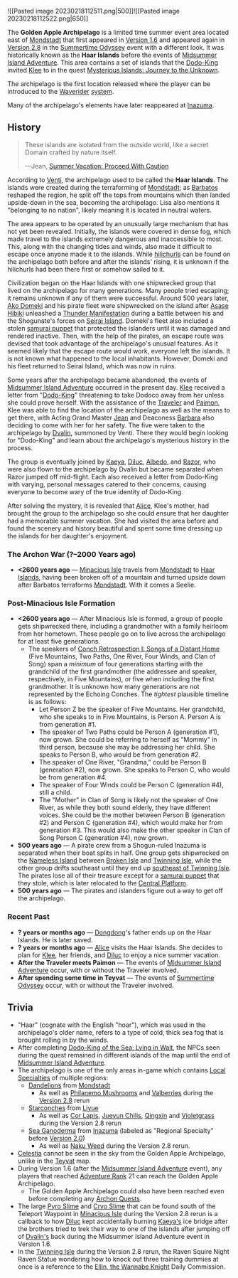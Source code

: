 
![[Pasted image 20230218112511.png|500]]![[Pasted image 20230218112522.png|650]]

The **Golden Apple Archipelago** is a limited time summer event area located east of [Mondstadt](https://genshin-impact.fandom.com/wiki/Mondstadt "Mondstadt") that first appeared in [Version 1.6](https://genshin-impact.fandom.com/wiki/Version_1.6 "Version 1.6") and appeared again in [Version 2.8](https://genshin-impact.fandom.com/wiki/Version_2.8 "Version 2.8") in the [Summertime Odyssey](https://genshin-impact.fandom.com/wiki/Summertime_Odyssey "Summertime Odyssey") event with a different look. It was historically known as the **Haar Islands** before the events of [Midsummer Island Adventure](https://genshin-impact.fandom.com/wiki/Midsummer_Island_Adventure "Midsummer Island Adventure"). This area contains a set of islands that the [Dodo-King](https://genshin-impact.fandom.com/wiki/Dodo-King "Dodo-King") invited [Klee](https://genshin-impact.fandom.com/wiki/Klee "Klee") to in the quest [Mysterious Islands: Journey to the Unknown](https://genshin-impact.fandom.com/wiki/Mysterious_Islands:_Journey_to_the_Unknown "Mysterious Islands: Journey to the Unknown").

The archipelago is the first location released where the player can be introduced to the [Waverider](https://genshin-impact.fandom.com/wiki/Waverider "Waverider") [system](https://genshin-impact.fandom.com/wiki/Game_Systems "Game Systems").

Many of the archipelago's elements have later reappeared at [Inazuma](https://genshin-impact.fandom.com/wiki/Inazuma "Inazuma").


## History

> These islands are isolated from the outside world, like a secret Domain crafted by nature itself.
> 
> —Jean, [Summer Vacation: Proceed With Caution](https://genshin-impact.fandom.com/wiki/Summer_Vacation:_Proceed_With_Caution "Summer Vacation: Proceed With Caution")

According to [Venti](https://genshin-impact.fandom.com/wiki/Venti "Venti"), the archipelago used to be called the **Haar Islands**. The islands were created during the terraforming of [Mondstadt](https://genshin-impact.fandom.com/wiki/Mondstadt "Mondstadt"); as [Barbatos](https://genshin-impact.fandom.com/wiki/Barbatos "Barbatos") reshaped the region, he split off the tops from mountains which then landed upside-down in the sea, becoming the archipelago. Lisa also mentions it "belonging to no nation", likely meaning it is located in neutral waters.

The area appears to be operated by an unusually large mechanism that has not yet been revealed. Initially, the islands were covered in dense fog, which made travel to the islands extremely dangerous and inaccessible to most. This, along with the changing tides and winds, also made it difficult to escape once anyone made it to the islands. While [hilichurls](https://genshin-impact.fandom.com/wiki/Hilichurls "Hilichurls") can be found on the archipelago both before and after the islands' rising, it is unknown if the hilichurls had been there first or somehow sailed to it.

Civilization began on the Haar Islands with one shipwrecked group that lived on the archipelago for many generations. Many people tried escaping; it remains unknown if any of them were successful. Around 500 years later, [Ako Domeki](https://genshin-impact.fandom.com/wiki/Ako_Domeki "Ako Domeki") and his pirate fleet were shipwrecked on the island after [Asase Hibiki](https://genshin-impact.fandom.com/wiki/Asase_Hibiki "Asase Hibiki") unleashed a [Thunder Manifestation](https://genshin-impact.fandom.com/wiki/Thunder_Manifestation "Thunder Manifestation") during a battle between his and the Shogunate's forces on [Seirai Island](https://genshin-impact.fandom.com/wiki/Seirai_Island "Seirai Island"). Domeki's fleet also included a stolen [samurai puppet](https://genshin-impact.fandom.com/wiki/Maguu_Kenki "Maguu Kenki") that protected the islanders until it was damaged and rendered inactive. Then, with the help of the pirates, an escape route was devised that took advantage of the archipelago's unusual features. As it seemed likely that the escape route would work, everyone left the islands. It is not known what happened to the local inhabitants. However, Domeki and his fleet returned to Seirai Island, which was now in ruins.

Some years after the archipelago became abandoned, the events of [Midsummer Island Adventure](https://genshin-impact.fandom.com/wiki/Midsummer_Island_Adventure "Midsummer Island Adventure") occurred in the present day. [Klee](https://genshin-impact.fandom.com/wiki/Klee "Klee") received a letter from "[Dodo-King](https://genshin-impact.fandom.com/wiki/Dodo-King "Dodo-King")" threatening to take Dodoco away from her unless she could prove herself. With the assistance of the [Traveler](https://genshin-impact.fandom.com/wiki/Traveler "Traveler") and [Paimon](https://genshin-impact.fandom.com/wiki/Paimon "Paimon"), Klee was able to find the location of the archipelago as well as the means to get there, with Acting Grand Master [Jean](https://genshin-impact.fandom.com/wiki/Jean "Jean") and Deaconess [Barbara](https://genshin-impact.fandom.com/wiki/Barbara "Barbara") also deciding to come with her for her safety. The five were taken to the archipelago by [Dvalin](https://genshin-impact.fandom.com/wiki/Dvalin "Dvalin"), summoned by Venti. There they would begin looking for "Dodo-King" and learn about the archipelago's mysterious history in the process.

The group is eventually joined by [Kaeya](https://genshin-impact.fandom.com/wiki/Kaeya "Kaeya"), [Diluc](https://genshin-impact.fandom.com/wiki/Diluc "Diluc"), [Albedo](https://genshin-impact.fandom.com/wiki/Albedo "Albedo"), and [Razor](https://genshin-impact.fandom.com/wiki/Razor "Razor"), who were also flown to the archipelago by Dvalin but became separated when Razor jumped off mid-flight. Each also received a letter from Dodo-King with varying, personal messages catered to their concerns, causing everyone to become wary of the true identity of Dodo-King.

After solving the mystery, it is revealed that [Alice](https://genshin-impact.fandom.com/wiki/Alice "Alice"), Klee's mother, had brought the group to the archipelago so she could ensure that her daughter had a memorable summer vacation. She had visited the area before and found the scenery and history beautiful and spent some time dressing up the islands for her daughter's enjoyment.

### The Archon War (?–2000 Years ago)

-   **<2600 years ago** ― [Minacious Isle](https://genshin-impact.fandom.com/wiki/Minacious_Isle "Minacious Isle") travels from [Mondstadt](https://genshin-impact.fandom.com/wiki/Mondstadt "Mondstadt") to [Haar Islands](https://genshin-impact.fandom.com/wiki/Golden_Apple_Archipelago "Golden Apple Archipelago"), having been broken off of a mountain and turned upside down after Barbatos terraforms [Mondstadt](https://genshin-impact.fandom.com/wiki/Mondstadt "Mondstadt"). With it comes a Seelie.

### Post-Minacious Isle Formation

-   **<2600 years ago** ― After Minacious Isle is formed, a group of people gets shipwrecked there, including a grandmother with a family heirloom from her hometown. These people go on to live across the archipelago for at least five generations.
    -   The speakers of [Conch Retrospection I: Songs of a Distant Home](https://genshin-impact.fandom.com/wiki/Echoing_Tales/Story "Echoing Tales/Story") (Five Mountains, Two Paths, One River, Four Winds, and Clan of Song) span a _minimum_ of four generations starting with the grandchild of the first grandmother (the addressee and speaker, respectively, in Five Mountains), or five when including the first grandmother. It is unknown how many generations are not represented by the Echoing Conches. The _tightest_ plausible timeline is as follows:
        -   Let Person Z be the speaker of Five Mountains. Her grandchild, who she speaks to in Five Mountains, is Person A. Person A is from generation #1.
        -   The speaker of Two Paths could be Person A (generation #1), now grown. She could be referring to herself as "Mommy" in third person, because she may be addressing her child. She speaks to Person B, who would be from generation #2.
        -   The speaker of One River, "Grandma," could be Person B (generation #2), now grown. She speaks to Person C, who would be from generation #4.
        -   The speaker of Four Winds could be Person C (generation #4), still a child.
        -   The "Mother" in Clan of Song is likely not the speaker of One River, as while they both sound elderly, they have different voices. She could be the mother between Person B (generation #2) and Person C (generation #4), which would make her from generation #3. This would also make the other speaker in Clan of Song Person C (generation #4), now grown.
-   **500 years ago** ― A pirate crew from a Shogun-ruled Inazuma is separated when their boat splits in half. One group gets shipwrecked on the [Nameless Island](https://genshin-impact.fandom.com/wiki/Broken_Isle#Nameless_Island "Broken Isle") between [Broken Isle](https://genshin-impact.fandom.com/wiki/Broken_Isle "Broken Isle") and [Twinning Isle](https://genshin-impact.fandom.com/wiki/Twinning_Isle "Twinning Isle"), while the other group drifts southeast until they end up [southeast of Twinning Isle](https://genshin-impact.fandom.com/wiki/Twinning_Isle#Southeast_Islands "Twinning Isle"). The pirates lose all of their treasure except for a [samurai puppet](https://genshin-impact.fandom.com/wiki/Maguu_Kenki "Maguu Kenki") that they stole, which is later relocated to the [Central Platform](https://genshin-impact.fandom.com/wiki/Central_Platform "Central Platform").
-   **500 years ago** ― The pirates and islanders figure out a way to get off the archipelago.

### Recent Past

-   **? years or months ago** ― [Dongdong](https://genshin-impact.fandom.com/wiki/Dongdong "Dongdong")'s father ends up on the Haar Islands. He is later saved.
-   **? years or months ago** ― [Alice](https://genshin-impact.fandom.com/wiki/Alice "Alice") visits the Haar Islands. She decides to plan for [Klee](https://genshin-impact.fandom.com/wiki/Klee "Klee"), her friends, and [Diluc](https://genshin-impact.fandom.com/wiki/Diluc "Diluc") to enjoy a nice summer vacation.
-   **After the Traveler meets Paimon** ― The events of [Midsummer Island Adventure](https://genshin-impact.fandom.com/wiki/Midsummer_Island_Adventure "Midsummer Island Adventure") occur, with or without the Traveler involved.
-   **After spending some time in Teyvat** ― The events of [Summertime Odyssey](https://genshin-impact.fandom.com/wiki/Summertime_Odyssey "Summertime Odyssey") occur, with or without the Traveler involved.


## Trivia

-   "Haar" (cognate with the English "hoar"), which was used in the archipelago's older name, refers to a type of cold, thick sea fog that is brought rolling in by the winds.
-   After completing [Dodo-King of the Sea: Lying in Wait](https://genshin-impact.fandom.com/wiki/Dodo-King_of_the_Sea:_Lying_in_Wait "Dodo-King of the Sea: Lying in Wait"), the NPCs seen during the quest remained in different islands of the map until the end of [Midsummer Island Adventure](https://genshin-impact.fandom.com/wiki/Midsummer_Island_Adventure "Midsummer Island Adventure").
-   The archipelago is one of the only areas in-game which contains [Local Specialties](https://genshin-impact.fandom.com/wiki/Local_Specialties "Local Specialties") of multiple regions:
    -   [Dandelions](https://genshin-impact.fandom.com/wiki/Dandelion "Dandelion") from [Mondstadt](https://genshin-impact.fandom.com/wiki/Mondstadt "Mondstadt")
        -   As well as [Philanemo Mushrooms](https://genshin-impact.fandom.com/wiki/Philanemo_Mushroom "Philanemo Mushroom") and [Valberries](https://genshin-impact.fandom.com/wiki/Valberry "Valberry") during the [Version 2.8](https://genshin-impact.fandom.com/wiki/Version_2.8 "Version 2.8") rerun
    -   [Starconches](https://genshin-impact.fandom.com/wiki/Starconch "Starconch") from [Liyue](https://genshin-impact.fandom.com/wiki/Liyue "Liyue")
        -   As well as [Cor Lapis](https://genshin-impact.fandom.com/wiki/Cor_Lapis "Cor Lapis"), [Jueyun Chilis](https://genshin-impact.fandom.com/wiki/Jueyun_Chili "Jueyun Chili"), [Qingxin](https://genshin-impact.fandom.com/wiki/Qingxin "Qingxin") and [Violetgrass](https://genshin-impact.fandom.com/wiki/Violetgrass "Violetgrass") during the Version 2.8 rerun
    -   [Sea Ganoderma](https://genshin-impact.fandom.com/wiki/Sea_Ganoderma "Sea Ganoderma") from [Inazuma](https://genshin-impact.fandom.com/wiki/Inazuma "Inazuma") (labeled as "Regional Specialty" before [Version 2.0](https://genshin-impact.fandom.com/wiki/Version_2.0 "Version 2.0"))
        -   As well as [Naku Weed](https://genshin-impact.fandom.com/wiki/Naku_Weed "Naku Weed") during the Version 2.8 rerun.
-   [Celestia](https://genshin-impact.fandom.com/wiki/Celestia "Celestia") cannot be seen in the sky from the Golden Apple Archipelago, unlike in the [Teyvat](https://genshin-impact.fandom.com/wiki/Teyvat "Teyvat") map.
-   During Version 1.6 (after the [Midsummer Island Adventure](https://genshin-impact.fandom.com/wiki/Midsummer_Island_Adventure "Midsummer Island Adventure") event), any players that reached [Adventure Rank](https://genshin-impact.fandom.com/wiki/Adventure_Rank "Adventure Rank") 21 can reach the Golden Apple Archipelago.
    -   The Golden Apple Archipelago could also have been reached even before completing any [Archon Quests](https://genshin-impact.fandom.com/wiki/Archon_Quests "Archon Quests").
-   The large [Pyro Slime](https://genshin-impact.fandom.com/wiki/Pyro_Slime "Pyro Slime") and [Cryo Slime](https://genshin-impact.fandom.com/wiki/Cryo_Slime "Cryo Slime") that can be found south of the Teleport Waypoint in [Minacious Isle](https://genshin-impact.fandom.com/wiki/Minacious_Isle/2.8 "Minacious Isle/2.8") during the Version 2.8 rerun is a callback to how [Diluc](https://genshin-impact.fandom.com/wiki/Diluc "Diluc") kept accidentally burning [Kaeya's](https://genshin-impact.fandom.com/wiki/Kaeya "Kaeya") ice bridge after the brothers tried to trek their way to one of the islands after jumping off of [Dvalin's](https://genshin-impact.fandom.com/wiki/Dvalin "Dvalin") back during the Midsummer Island Adventure event in Version 1.6.
-   In the [Twinning Isle](https://genshin-impact.fandom.com/wiki/Twinning_Isle/2.8 "Twinning Isle/2.8") during the Version 2.8 rerun, the Raven Squire Night Raven Statue wondering how to knock out three training dummies at once is a reference to the [Ellin, the Wannabe Knight](https://genshin-impact.fandom.com/wiki/Ellin,_the_Wannabe_Knight "Ellin, the Wannabe Knight") Daily Commission.